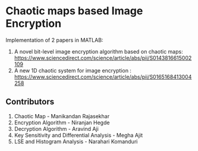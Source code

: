 # Chaotic maps based Image Encryption
Implementation of 2 papers in MATLAB: 
1) A novel bit-level image encryption algorithm based on chaotic maps: 
https://www.sciencedirect.com/science/article/abs/pii/S0143816615002109
2) A new 1D chaotic system for image encryption :
https://www.sciencedirect.com/science/article/abs/pii/S0165168413004258

## Contributors
1. Chaotic Map - Manikandan Rajasekhar
2. Encryption Algorithm - Niranjan Hegde
3. Decryption Algorithm - Aravind Aji
4. Key Sensitivity and Differential Analysis - Megha Ajit
5. LSE and Histogram Analysis - Narahari Komanduri
